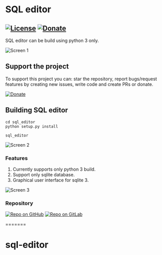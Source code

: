 
# SQL editor

[![License](http://img.shields.io/badge/license-MIT-green.svg?style=flat)](./LICENSE)
[![Donate](https://img.shields.io/badge/Donate-PayPal-green.svg)](https://www.paypal.com/cgi-bin/webscr?cmd=_s-xclick&hosted_button_id=EUWCHQJXB9Y2N)
----------------------------------------------


SQL editor can be build using python 3 only. 

![Screen 1](./docs/images/screen_1.PNG)

## Support the project

To support this project you can: star the repository, report bugs/request features by creating new issues, write code and create PRs or donate.

[![Donate](https://img.shields.io/badge/Donate-PayPal-green.svg)](https://www.paypal.com/cgi-bin/webscr?cmd=_s-xclick&hosted_button_id=EUWCHQJXB9Y2N)

## Building SQL editor


```shell
cd sql_editor
python setup.py install

sql_editor
```



![Screen 2](./docs/images/screen_2.PNG)

### Features

1. Currently supports only python 3 build.
2. Support only sqlite database.
3. Graphical user interface for sqlite 3.





![Screen 3](./docs/images/screen_3.PNG)


### Repository

[![Repo on GitHub](https://img.shields.io/badge/repo-GitHub-3D76C2.svg)](https://github.com/struts2spring/sql-editor)
[![Repo on GitLab](https://img.shields.io/badge/repo-GitLab-6C488A.svg)](https://gitlab.com/struts2spring/sql-editor)

=======
# sql-editor

